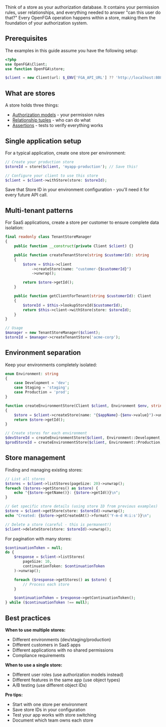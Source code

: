 Think of a store as your authorization database. It contains your permission rules, user relationships, and everything needed to answer "can this user do that?" Every OpenFGA operation happens within a store, making them the foundation of your authorization system.

## Prerequisites

The examples in this guide assume you have the following setup:

```php
<?php
use OpenFGA\Client;
use function OpenFGA\store;

$client = new Client(url: $_ENV['FGA_API_URL'] ?? 'http://localhost:8080');
```

## What are stores

A store holds three things:

- [Authorization models](Models.md) - your permission rules
- [Relationship tuples](Tuples.md) - who can do what
- [Assertions](Assertions.md) - tests to verify everything works

## Single application setup

For a typical application, create one store per environment:

```php
// Create your production store
$storeId = store($client, 'myapp-production'); // Save this!

// Configure your client to use this store
$client = $client->withStore(store: $storeId);
```

Save that Store ID in your environment configuration - you'll need it for every future API call.

## Multi-tenant patterns

For SaaS applications, create a store per customer to ensure complete data isolation:

```php
final readonly class TenantStoreManager
{
    public function __construct(private Client $client) {}

    public function createTenantStore(string $customerId): string
    {
        $store = $this->client
            ->createStore(name: "customer-{$customerId}")
            ->unwrap();

        return $store->getId();
    }

    public function getClientForTenant(string $customerId): Client
    {
        $storeId = $this->lookupStoreId($customerId);
        return $this->client->withStore(store: $storeId);
    }
}

// Usage
$manager = new TenantStoreManager($client);
$storeId = $manager->createTenantStore('acme-corp');
```

## Environment separation

Keep your environments completely isolated:

```php
enum Environment: string
{
    case Development = 'dev';
    case Staging = 'staging';
    case Production = 'prod';
}

function createEnvironmentStore(Client $client, Environment $env, string $appName): string
{
    $store = $client->createStore(name: "{$appName}-{$env->value}")->unwrap();
    return $store->getId();
}

// Create stores for each environment
$devStoreId = createEnvironmentStore($client, Environment::Development, 'myapp');
$prodStoreId = createEnvironmentStore($client, Environment::Production, 'myapp');
```

## Store management

Finding and managing existing stores:

```php
// List all stores
$stores = $client->listStores(pageSize: 20)->unwrap();
foreach ($stores->getStores() as $store) {
    echo "{$store->getName()}: {$store->getId()}\n";
}

// Get specific store details (using store ID from previous examples)
$store = $client->getStore(store: $storeId)->unwrap();
echo "Created: {$store->getCreatedAt()->format('Y-m-d H:i:s')}\n";

// Delete a store (careful - this is permanent!)
$client->deleteStore(store: $storeId)->unwrap();
```

For pagination with many stores:

```php
$continuationToken = null;
do {
    $response = $client->listStores(
        pageSize: 10,
        continuationToken: $continuationToken
    )->unwrap();

    foreach ($response->getStores() as $store) {
        // Process each store
    }

    $continuationToken = $response->getContinuationToken();
} while ($continuationToken !== null);
```

## Best practices

**When to use multiple stores:**

- Different environments (dev/staging/production)
- Different customers in SaaS apps
- Different applications with no shared permissions
- Compliance requirements

**When to use a single store:**

- Different user roles (use authorization models instead)
- Different features in the same app (use object types)
- A/B testing (use different object IDs)

**Pro tips:**

- Start with one store per environment
- Save store IDs in your configuration
- Test your app works with store switching
- Document which team owns each store